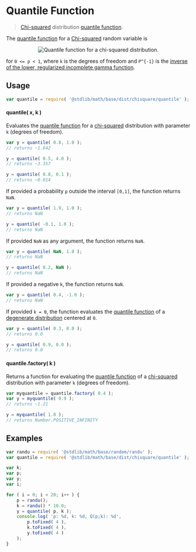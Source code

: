 # Quantile Function

> [Chi-squared][chisquare] distribution [quantile function][quantile-function].

<section class="intro">

The [quantile function][quantile-function] for a [Chi-squared][chisquare] random variable is

<!-- <equation class="equation" label="eq:" align="center" raw="2 * P^{-1}( p, k/2 )" alt="Quantile function for a chi-squared distribution."> -->

<div class="equation" align="center" data-raw-text="2 * P^{-1}( p, k/2 )" data-equation="eq:quantile_function">
    <img src="" alt="Quantile function for a chi-squared distribution.">
    <br>
</div>

<!-- </equation> -->

for `0 <= p < 1`, where `k` is the degrees of freedom and `P^{-1}` is the [inverse of the lower, regularized incomplete gamma function][@stlib/math/base/special/gammaincinv].

</section>

<!-- /.intro -->

<section class="usage">

## Usage
``` javascript
var quantile = require( '@stdlib/math/base/dist/chisquare/quantile' );
```

#### quantile( x, k )

Evaluates the [quantile function][quantile-function] for a [chi-squared][chisquare] distribution with parameter `k` (degrees of freedom).

``` javascript
var y = quantile( 0.8, 1.0 );
// returns ~1.642

y = quantile( 0.5, 4.0 );
// returns ~3.357

y = quantile( 0.8, 0.1 );
// returns ~0.014
```

If provided a probability `p` outside the interval `[0,1]`, the function returns `NaN`.

``` javascript
var y = quantile( 1.9, 1.0 );
// returns NaN

y = quantile( -0.1, 1.0 );
// returns NaN
```

If provided `NaN` as any argument, the function returns `NaN`.

``` javascript
var y = quantile( NaN, 1.0 );
// returns NaN

y = quantile( 0.2, NaN );
// returns NaN
```

If provided a negative `k`, the function returns `NaN`.

``` javascript
var y = quantile( 0.4, -1.0 );
// returns NaN
```

If provided `k = 0`, the function evaluates the [quantile function][quantile-function] of a [degenerate distribution][degenerate-distribution] centered at `0`.

``` javascript
var y = quantile( 0.3, 0.0 );
// returns 0.0

y = quantile( 0.9, 0.0 );
// returns 0.0
```

#### quantile.factory( k )

Returns a function for evaluating the [quantile function][quantile-function] of a [chi-squared][chisquare] distribution with parameter `k` (degrees of freedom).

``` javascript
var myquantile = quantile.factory( 0.4 );
var y = myquantile( 0.9 );
// returns ~1.21

y = myquantile( 1.0 );
// returns Number.POSITIVE_INFINITY
```

</section>

<!-- /.usage -->

<section class="examples">

## Examples

``` javascript
var randu = require( '@stdlib/math/base/random/randu' );
var quantile = require( '@stdlib/math/base/dist/chisquare/quantile' );

var k;
var p;
var y;
var i;

for ( i = 0; i < 20; i++ ) {
    p = randu();
    k = randu() * 10.0;
    y = quantile( p, k );
    console.log( 'p: %d, k: %d, Q(p;k): %d',
        p.toFixed( 4 ),
        k.toFixed( 4 ),
        y.toFixed( 4 )
    );
}
```

</section>

<!-- /.examples -->


<section class="links">

[degenerate-distribution]: https://en.wikipedia.org/wiki/Degenerate_distribution
[chisquare]: https://en.wikipedia.org/wiki/Chi-squared_distribution
[@stlib/math/base/special/gammaincinv]: https://github.com/stdlib-js/stdlib
[quantile-function]: https://en.wikipedia.org/wiki/Quantile_function

</section>

<!-- /.links -->
